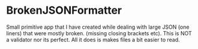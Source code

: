 BrokenJSONFormatter
===================

Small primitive app that I have created while dealing with large JSON (one liners) that were mostly broken. (missing closing brackets etc). This is NOT a validator nor its perfect. All it does is makes files a bit easier to read.
